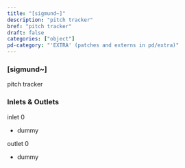 ```yaml
---
title: "[sigmund~]"
description: "pitch tracker"
bref: "pitch tracker"
draft: false
categories: ["object"]
pd-category: "'EXTRA' (patches and externs in pd/extra)"
---
```


### [sigmund~]

pitch tracker

### Inlets & Outlets

inlet 0

 - dummy

outlet 0

 - dummy
 
